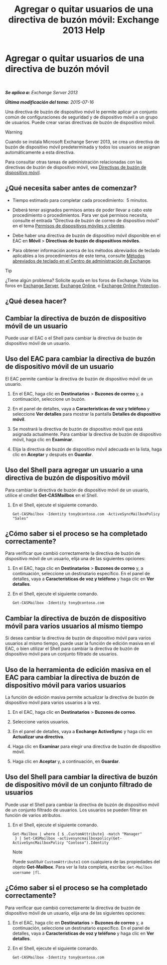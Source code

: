 ﻿---
title: 'Agregar o quitar usuarios de una directiva de buzón móvil: Exchange 2013 Help'
TOCTitle: Agregar o quitar usuarios de una directiva de buzón móvil
ms:assetid: 4ca8e395-c074-4165-b788-16fae3e2ccab
ms:mtpsurl: https://technet.microsoft.com/es-es/library/Aa997929(v=EXCHG.150)
ms:contentKeyID: 49895617
ms.date: 04/23/2018
mtps_version: v=EXCHG.150
ms.translationtype: HT
---

# Agregar o quitar usuarios de una directiva de buzón móvil

 

_**Se aplica a:** Exchange Server 2013_

_**Última modificación del tema:** 2015-07-16_

Una directiva de buzón de dispositivo móvil le permite aplicar un conjunto común de configuraciones de seguridad y de dispositivo móvil a un grupo de usuarios. Puede crear varias directivas de buzón de dispositivo móvil.


> [!WARNING]
> Cuando se instala Microsoft Exchange Server 2013, se crea un directiva de buzón de dispositivo móvil predeterminada y todos los usuarios se asignan automáticamente a esta directiva.



Para consultar otras tareas de administración relacionadas con las directivas de buzón de dispositivo móvil, vea [Directivas de buzón de dispositivo móvil](mobile-device-mailbox-policies-exchange-2013-help.md).

## ¿Qué necesita saber antes de comenzar?

  - Tiempo estimado para completar cada procedimiento:  5 minutos.

  - Deberá tener asignados permisos antes de poder llevar a cabo este procedimiento o procedimientos. Para ver qué permisos necesita, consulte el entrada "Directiva de buzón de correo de dispositivo móvil" en el tema [Permisos de dispositivos móviles y clientes](clients-and-mobile-devices-permissions-exchange-2013-help.md).

  - Debe haber una directiva de buzón de dispositivo móvil disponible en el EAC en **Móvil** \> **Directivas de buzón de dispositivos móviles**.

  - Para obtener información acerca de los métodos abreviados de teclado aplicables a los procedimientos de este tema, consulte [Métodos abreviados de teclado en el Centro de administración de Exchange](keyboard-shortcuts-in-the-exchange-admin-center-exchange-online-protection-help.md).


> [!TIP]
> ¿Tiene algún problema? Solicite ayuda en los foros de Exchange. Visite los foros en <A href="https://go.microsoft.com/fwlink/p/?linkid=60612">Exchange Server</A>, <A href="https://go.microsoft.com/fwlink/p/?linkid=267542">Exchange Online</A>, o <A href="https://go.microsoft.com/fwlink/p/?linkid=285351">Exchange Online Protection</A>..



## ¿Qué desea hacer?

## Cambiar la directiva de buzón de dispositivo móvil de un usuario

Puede usar el EAC o el Shell para cambiar la directiva de buzón de dispositivo móvil de un usuario.

## Uso del EAC para cambiar la directiva de buzón de dispositivo móvil de un usuario

El EAC permite cambiar la directiva de buzón de dispositivo móvil de un usuario.

1.  En el EAC, haga clic en **Destinatarios** \> **Buzones de correo** y, a continuación, seleccione un buzón.

2.  En el panel de detalles, vaya a **Características de voz y teléfono** y seleccione **Ver detalles** para mostrar la pantalla **Detalles de dispositivo móvil**.

3.  Se mostrará la directiva de buzón de dispositivo móvil que está asignada actualmente. Para cambiar la directiva de buzón de dispositivo móvil, haga clic en **Examinar**.

4.  Elija la directiva de buzón de dispositivo móvil adecuada en la lista, haga clic en **Aceptar** y después en **Guardar**.

## Uso del Shell para agregar un usuario a una directiva de buzón de dispositivo móvil

Para cambiar la directiva de buzón de dispositivo móvil de un usuario, utilice el cmdlet **Get-CASMailbox** en el Shell.

1.  En el Shell, ejecute el siguiente comando.
    
        Get-CASMailbox -Identity tony@contoso.com -ActiveSyncMailboxPolicy "Sales" 

## ¿Cómo saber si el proceso se ha completado correctamente?

Para verificar que cambió correctamente la directiva de buzón de dispositivo móvil de un usuario, elija una de las siguientes opciones:

1.  En el EAC, haga clic en **Destinatarios** \> **Buzones de correo** y, a continuación, seleccione un destinatario específico. En el panel de detalles, vaya a **Características de voz y teléfono** y haga clic en **Ver detalles**.

2.  En el Shell, ejecute el siguiente comando.
    
        Get-CASMailbox -Identity tony@contoso.com 

## Cambiar la directiva de buzón de dispositivo móvil para varios usuarios al mismo tiempo

Si desea cambiar la directiva de buzón de dispositivo móvil para varios usuarios al mismo tiempo, puede usar la función de edición masiva en el EAC, o bien utilizar el Shell para cambiar la directiva de buzón de dispositivo móvil para un conjunto filtrado de usuarios.

## Uso de la herramienta de edición masiva en el EAC para cambiar la directiva de buzón de dispositivo móvil para varios usuarios

La función de edición masiva permite actualizar la directiva de buzón de dispositivo móvil para varios usuarios a la vez.

1.  En el EAC, haga clic en **Destinatarios** \> **Buzones de correo**.

2.  Seleccione varios usuarios.

3.  En el panel de detalles, vaya a **Exchange ActiveSync** y haga clic en **Actualizar una directiva**.

4.  Haga clic en **Examinar** para elegir una directiva de buzón de dispositivo móvil.

5.  Haga clic en **Aceptar** y, a continuación, en **Guardar**.

## Uso del Shell para cambiar la directiva de buzón de dispositivo móvil de un conjunto filtrado de usuarios

Puede usar el Shell para cambiar la directiva de buzón de dispositivo móvil de un conjunto filtrado de usuarios. Los usuarios se pueden filtrar en función de varios atributos.

1.  En el Shell, ejecute el siguiente comando.
    
        Get-Mailbox | where { $_.CustomAttribute1 -match "Manager"
         } | Set-CASMailbox -activesyncmailboxpolicy(Get-ActiveSyncMailboxPolicy "Contoso").Identity
    

    > [!NOTE]
    > Puede sustituir <CODE>CustomAttribute1</CODE> con cualquiera de las propiedades del objeto <STRONG>Get-Mailbox</STRONG>. Para ver la lista completa, escriba: <CODE>Get-Mailbox username |fl</CODE>.



## ¿Cómo saber si el proceso se ha completado correctamente?

Para verificar que cambió correctamente la directiva de buzón de dispositivo móvil de un usuario, elija una de las siguientes opciones:

1.  En el EAC, haga clic en **Destinatarios** \> **Buzones de correo** y, a continuación, seleccione un destinatario específico. En el panel de detalles, vaya a **Características de voz y teléfono** y haga clic en **Ver detalles**.

2.  En el Shell, ejecute el siguiente comando.
    
        Get-CASMailbox -Identity tony@contoso.com


